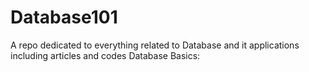 # Database101
A repo dedicated to everything related to Database and it applications including articles and codes
Database Basics:
<script src="https://gist.github.com/Anknoit/f112e6f8be008238f537982ba7373bd5.js"></script>
